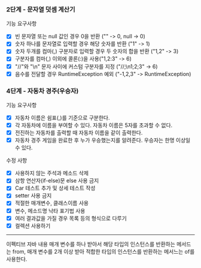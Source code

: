 ### 2단계 - 문자열 덧셈 계산기
기능 요구사항   
- [x] 빈 문자열 또는 null 값인 경우 0을 반환 ("" -> 0, null -> 0)
- [x] 숫자 하나를 문자열로 입력할 경우 해당 숫자를 반환 ("1" -> 1)
- [x] 숫자 두개를 컴마(,) 구분자로 입력할 경우 두 숫자의 합을 반환 ("1,2" -> 3)
- [x] 구분자를 컴마(,) 이외에 콜론(:)을 사용("1,2:3" -> 6)
- [x] "//"와 "\n" 문자 사이에 커스텀 구분자를 지정 ("//;\n1;2;3" -> 6)
- [x] 음수를 전달할 경우 RuntimeException 예외 ("-1,2,3" -> RuntimeException)

### 4단계 - 자동차 경주(우승자)
기능 요구사항
- [x] 자동차 이름은 쉼표(,)를 기준으로 구분한다.
- [x] 각 자동차에 이름을 부여할 수 있다. 자동차 이름은 5자를 초과할 수 없다.
- [x] 전진하는 자동차를 출력할 때 자동차 이름을 같이 출력한다.
- [x] 자동차 경주 게임을 완료한 후 누가 우승했는지를 알려준다. 우승자는 한명 이상일 수 있다.

수정 사항
- [x] 사용하지 않는 주석과 메소드 삭제
- [x] 삼항 연산자(if-else)문 else 사용 금지
- [x] Car 테스트 추가 및 상세 테스트 작성
- [x] setter 사용 금지
- [x] 적절한 매개변수, 클래스이름 사용
- [x] 변수, 메소드명 낙타 표기법 사용
- [x] 여러 결과값을 가질 경우 목록 등의 형식으로 다루기
- [x] 컬렉션 사용하기
---
이펙티브 자바 내용
매개 변수를 하나 받아서 해당 타입의 인스턴스를 반환하는 메서드는 from,
매개 변수를 2개 이상 받아 적합한 타입의 인스턴스를 반환하는 메서느는 of를 사용한다.